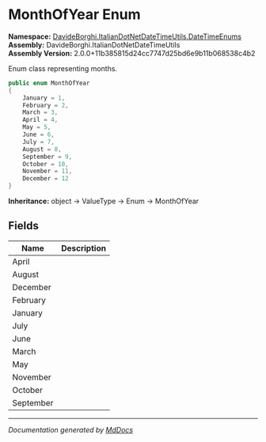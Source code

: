 ﻿<!--  
  <auto-generated>   
    The contents of this file were generated by a tool.  
    Changes to this file may be list if the file is regenerated  
  </auto-generated>   
-->

# MonthOfYear Enum

**Namespace:** [DavideBorghi.ItalianDotNetDateTimeUtils.DateTimeEnums](../index.md)  
**Assembly:** DavideBorghi.ItalianDotNetDateTimeUtils  
**Assembly Version:** 2.0.0+11b385815d24cc7747d25bd6e9b11b068538c4b2

Enum class representing months.

```csharp
public enum MonthOfYear
{
    January = 1,
    February = 2,
    March = 3,
    April = 4,
    May = 5,
    June = 6,
    July = 7,
    August = 8,
    September = 9,
    October = 10,
    November = 11,
    December = 12
}
```

**Inheritance:** object → ValueType → Enum → MonthOfYear

## Fields

| Name      | Description |
| --------- | ----------- |
| April     |             |
| August    |             |
| December  |             |
| February  |             |
| January   |             |
| July      |             |
| June      |             |
| March     |             |
| May       |             |
| November  |             |
| October   |             |
| September |             |

___

*Documentation generated by [MdDocs](https://github.com/ap0llo/mddocs)*
